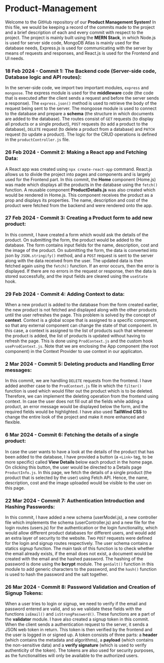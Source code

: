 # Product-Management
Welcome to the GitHub repository of our **Product Management System!** In this file, we would be keeping a record of the commits made to the project and a brief description of each and every commit with respect to the project. The project is mainly built using the **MERN Stack**, in which Node.js is used for server side code, MongoDB Atlas is mainly used for the database needs, Express.js is used for communicating with the server by means of requests and responses, and React.js is used for the Frontend and UI needs. 

### 18 Feb 2024 - Commit 1: The Backend code (Server-side code, Database logic and API routes):
In the server-side code, we import two important modules, `express` and `mongoose`. The express module is used for the **middleware** code (the code that is executed after the client sends a request and before the server sends a response). The `express.json()` method is used to retrieve the body of the request being sent to the server. The mongoose module is used to connect to the database and prepare a **schema** (the structure in which documents are added to the database). The routes consist of `GET` requests (to display all products or a single product), `POST` requests (to add a product to the database), `DELETE` request (to delete a product from a database) and `PATCH` request (to update a product). The logic for the CRUD operations is defined in the `productController.js` file.

### 26 Feb 2024 - Commit 2: Making a React app and Fetching Data:
A React app was created using `npx create-react-app` command. React.js allows us to divide the project into pages and components and is largely used for the Frontend part. In this commit, the **Home** component (Home.js) was made which displays all the products in the database using the `fetch()` function. A reusable component **ProductDetails.js** was also created which would be rendered in Home.js. This component receives the product as a prop and displays its properties. The name, description and cost of the product were fetched from the backend and were rendered onto the app. 

### 27 Feb 2024 - Commit 3: Creating a Product form to add new product:
In this commit, I have created a form which would ask the details of the product. On submitting the form, the product would be added to the database. The form contains input fields for the name, description, cost and the image of the product. On submitting the form, the data is converted into json by `JSON.stringify()` method, and a `POST` request is sent to the server along with the data received from the user. The updated data is then fetched again using the `fetch()` function. If an error occurs, then the error is displayed. If there are no errors in the request or response, then the data is stored successfully, and the input fields are cleared using the `useState` hook. 

### 29 Feb 2024 - Commit 4: Adding Context to data:
When a new product is added to the database from the form created earlier, the new product is not fetched and displayed along with the other products until the user refreshes the page. This problem is solved by the concept of **context**. Context is a global scope that is assigned to a specific component, so that any external component can change the state of that component. In this case, a context is assigned to the list of products such that whenever the product is added, the list of products is updated without having to refresh the page. This is done using `ProdContext.js` and the custom hook `useProdContext.js`. Note that we are enclosing the App component (the root component) in the Context Provider to use context in our applicaton.

### 2 Mar 2024 - Commit 5: Deleting products and Handling Error messages:
In this commit, we are handling `DELETE` requests from the frontend. I have added another case to the `ProdContext.js` file in which the `filter()` function is used which would filter out the product which is to be deleted. Therefore, we can implement the deleting operation from the frontend using context. In case the user does not fill out all the fields while adding a product, an error message would be displayed below the form, and the required fields would be highlighted. I have also used **TailWind CSS** to change the entire look of the project and make it more enhanced and flexible.

### 6 Mar 2024 - Commit 6: Fetching the details of a single product:
In case the user wants to have a look at the details of the product that has been added to the database, I have provided a button (a `<Link>` tag, to be more specific) called **View Details** below each product in the home page. On clicking this button, the user would be directed to a Details page `ProductInfo.js`. In this page, we fetch the details of a single product (the product that is selected by the user) using Fetch API. Hence, the name, description, cost and the image uploaded would be visible to the user on this page.

### 22 Mar 2024 - Commit 7: Authentication Introduction and Hashing Passwords:
In this commit, I have added a new schema (userModel.js), a new controller file which implements the schema (userController.js) and a new file for the login routes (users.js) for the authentication or the login functionality, which would allow different product databases for different users, and would add an extra layer of security to the website. Two `POST` requests were defined for the login and signup routes respectively. The user schema contains a statics signup function. The main task of this function is to check whether the email already exists, if the email does not exist, a document would be created with the email and the hashed password. The hashing of the password is done using the **bcrypt** module. The `genSalt()` function in this module to add generic characters to the password, and the `hash()` function is used to hash the password and the salt together.

### 26 Mar 2024 - Commit 8: Password Validation and Creation of Signup Tokens:
When a user tries to login or signup, we need to verify if the email and password entered are valid, and so we validate these fields with the functions `isEmail()` and `isStrongPassword()`. These functions are a part of the **validator** module. I have also created a signup token in this commit. When the client sends a authentication request to the server, it sends a JSON web token in return. This token is then verified by the frontend and the user is logged in or signed up. A token consists of three parts: a **header** (which contains the metadata and algorithms), a **payload** (which contains the non-sensitive data) and a **verify signature** (which is used to verify authenticity of the token). The tokens are also used for security purposes, as the functionalities will only be available to the authorized users.
